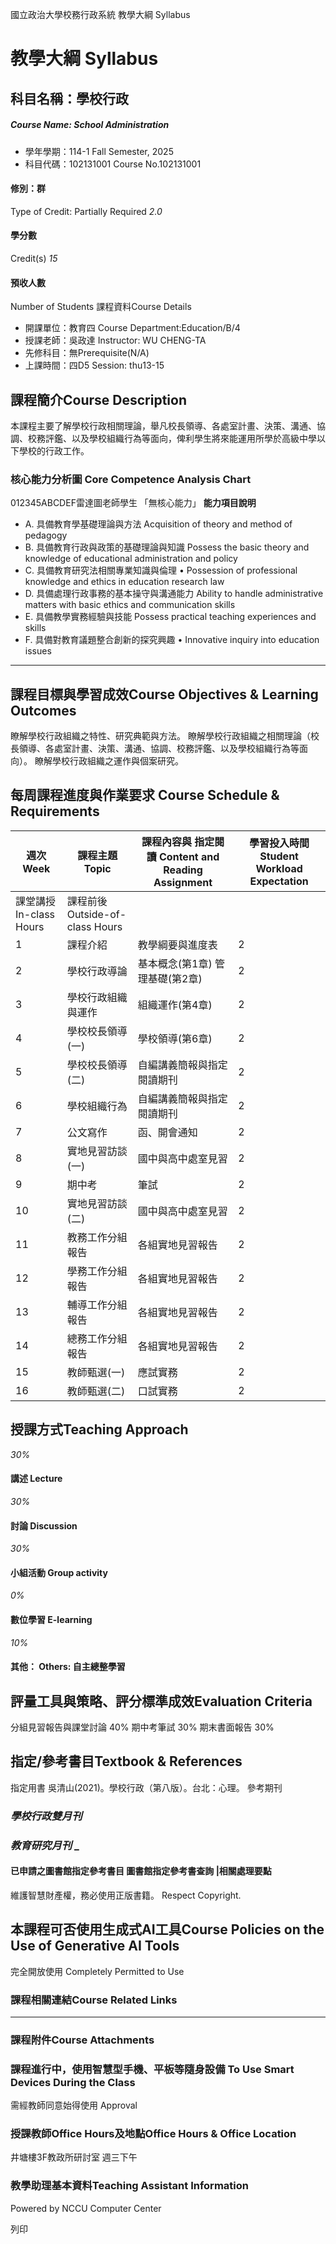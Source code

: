 國立政治大學校務行政系統 教學大綱 Syllabus
# 教學大綱 Syllabus
##  科目名稱：學校行政
#####  Course Name: School Administration
  * 學年學期：114-1 Fall Semester, 2025 
  * 科目代碼：102131001 Course No.102131001


#### 修別：群
Type of Credit: Partially Required 
_2.0_
#### 學分數
Credit(s)
_15_
#### 預收人數
Number of Students
課程資料Course Details
  * 開課單位：教育四 Course Department:Education/B/4 
  * 授課老師：吳政達 Instructor: WU CHENG-TA 
  * 先修科目：無Prerequisite(N/A)
  * 上課時間：四D5 Session: thu13-15


##  課程簡介Course Description
本課程主要了解學校行政相關理論，舉凡校長領導、各處室計畫、決策、溝通、協調、校務評鑑、以及學校組織行為等面向，俾利學生將來能運用所學於高級中學以下學校的行政工作。
###  核心能力分析圖 Core Competence Analysis Chart
012345ABCDEF雷達圖老師學生
「無核心能力」 
**能力項目說明**
  * A. 具備教育學基礎理論與方法 Acquisition of theory and method of pedagogy
  * B. 具備教育行政與政策的基礎理論與知識 Possess the basic theory and knowledge of educational administration and policy
  * C. 具備教育研究法相關專業知識與倫理 • Possession of professional knowledge and ethics in education research law
  * D. 具備處理行政事務的基本操守與溝通能力 Ability to handle administrative matters with basic ethics and communication skills
  * E. 具備教學實務經驗與技能 Possess practical teaching experiences and skills
  * F. 具備對教育議題整合創新的探究興趣 • Innovative inquiry into education issues


* * *
##  課程目標與學習成效Course Objectives & Learning Outcomes 
瞭解學校行政組織之特性、研究典範與方法。
瞭解學校行政組織之相關理論（校長領導、各處室計畫、決策、溝通、協調、校務評鑑、以及學校組織行為等面向）。
瞭解學校行政組織之運作與個案研究。
##  每周課程進度與作業要求 Course Schedule & Requirements
週次 Week |  課程主題 Topic |  課程內容與 指定閱讀 Content and Reading Assignment |  學習投入時間 Student Workload Expectation  
---|---|---|---  
課堂講授 In-class Hours |  課程前後 Outside-of-class Hours  
1 |  課程介紹 |  教學綱要與進度表 |  2 |  6  
2 |  學校行政導論 |  基本概念(第1章) 管理基礎(第2章) |  2 |  6  
3 |  學校行政組織與運作 |  組織運作(第4章) |  2 |  6  
4 |  學校校長領導(一) |  學校領導(第6章) |  2 |  6  
5 | 學校校長領導(二) |  自編講義簡報與指定閱讀期刊 |  2 |  6  
6 |  學校組織行為 |  自編講義簡報與指定閱讀期刊 |  2 |  6  
7 |  公文寫作 |  函、開會通知 |  2 |  6  
8 |  實地見習訪談(一) |  國中與高中處室見習 |  2 |  6  
9 |  期中考 |  筆試 |  2 |  6  
10 |  實地見習訪談(二) |  國中與高中處室見習 |  2 |  6  
11 |  教務工作分組報告 |  各組實地見習報告 |  2 |  6  
12 |  學務工作分組報告 |  各組實地見習報告 |  2 |  6  
13 |  輔導工作分組報告 |  各組實地見習報告 |  2 |  6  
14 |  總務工作分組報告 |  各組實地見習報告 |  2 |  6  
15 |  教師甄選(一) |  應試實務 |  2 |  6  
16 |  教師甄選(二) |  口試實務 |  2 |  6  
##  授課方式Teaching Approach
_30%_
####  講述 Lecture
_30%_
####  討論 Discussion
_30%_
####  小組活動 Group activity
_0%_
####  數位學習 E-learning
_10%_
####  其他： Others: 自主總整學習 
##  評量工具與策略、評分標準成效Evaluation Criteria
分組見習報告與課堂討論 40%
期中考筆試 30%
期末書面報告 30%
##  指定/參考書目Textbook & References
指定用書
吳清山(2021)。學校行政（第八版）。台北：心理。
參考期刊
### _**學校行政雙月刊**_
###  _**教育研究月刊**_ _
####  已申請之圖書館指定參考書目  圖書館指定參考書查詢 |相關處理要點
維護智慧財產權，務必使用正版書籍。 Respect Copyright.
##  本課程可否使用生成式AI工具Course Policies on the Use of Generative AI Tools
完全開放使用 Completely Permitted to Use
###  課程相關連結Course Related Links
* * *
###  課程附件Course Attachments
###  課程進行中，使用智慧型手機、平板等隨身設備 To Use Smart Devices During the Class
需經教師同意始得使用  Approval
###  授課教師Office Hours及地點Office Hours & Office Location
井塘樓3F教政所研討室 週三下午
###  教學助理基本資料Teaching Assistant Information
Powered by NCCU Computer Center
  
列印
